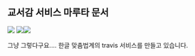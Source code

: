 ## 교서감 서비스 마루타 문서
[![](https://img.shields.io/badge/endpoint.svg?url=https://api.gyoseogam.kr/badge/gh/wisedog/gyoseogam-sample-doc/rating)](https://google.com) [![](https://img.shields.io/badge/endpoint.svg?url=https://api.gyoseogam.kr/badge/gh/wisedog/gyoseogam-sample-doc/suggests)](https://google.com)[![](https://img.shields.io/badge/endpoint.svg?url=https://api.gyoseogam.kr/badge/gh/wisedog/gyoseogam-sample-doc/sentence)](https://google.com)

그냥 그렇다구요.... 한글 맞춤법계의 travis 서비스를 만들고 있습니다.